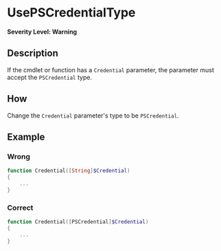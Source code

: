 # UsePSCredentialType

**Severity Level: Warning**

## Description

If the cmdlet or function has a `Credential` parameter, the parameter must accept the `PSCredential` type.

## How

Change the `Credential` parameter's type to be `PSCredential`.

## Example

### Wrong

``` PowerShell
function Credential([String]$Credential)
{
	...
}
```

### Correct

``` PowerShell
function Credential([PSCredential]$Credential)
{
	...
}
```
